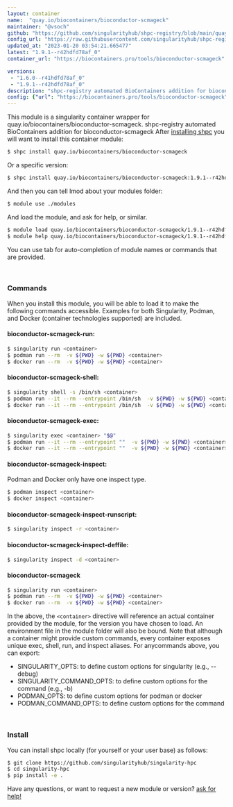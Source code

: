 ```yaml
---
layout: container
name:  "quay.io/biocontainers/bioconductor-scmageck"
maintainer: "@vsoch"
github: "https://github.com/singularityhub/shpc-registry/blob/main/quay.io/biocontainers/bioconductor-scmageck/container.yaml"
config_url: "https://raw.githubusercontent.com/singularityhub/shpc-registry/main/quay.io/biocontainers/bioconductor-scmageck/container.yaml"
updated_at: "2023-01-20 03:54:21.665477"
latest: "1.9.1--r42hdfd78af_0"
container_url: "https://biocontainers.pro/tools/bioconductor-scmageck"

versions:
 - "1.6.0--r41hdfd78af_0"
 - "1.9.1--r42hdfd78af_0"
description: "shpc-registry automated BioContainers addition for bioconductor-scmageck"
config: {"url": "https://biocontainers.pro/tools/bioconductor-scmageck", "maintainer": "@vsoch", "description": "shpc-registry automated BioContainers addition for bioconductor-scmageck", "latest": {"1.9.1--r42hdfd78af_0": "sha256:43fb973432382f62c38bbeba09c2dd25bccd909b1a00363882729d56360a0dee"}, "tags": {"1.6.0--r41hdfd78af_0": "sha256:bf1a5f421fa3201b282fde6312cdf9dda6487060da4d0f3a207bc37fde631adc", "1.9.1--r42hdfd78af_0": "sha256:43fb973432382f62c38bbeba09c2dd25bccd909b1a00363882729d56360a0dee"}, "docker": "quay.io/biocontainers/bioconductor-scmageck"}
---
```


This module is a singularity container wrapper for quay.io/biocontainers/bioconductor-scmageck.
shpc-registry automated BioContainers addition for bioconductor-scmageck
After [installing shpc](#install) you will want to install this container module:


```bash
$ shpc install quay.io/biocontainers/bioconductor-scmageck
```

Or a specific version:

```bash
$ shpc install quay.io/biocontainers/bioconductor-scmageck:1.9.1--r42hdfd78af_0
```

And then you can tell lmod about your modules folder:

```bash
$ module use ./modules
```

And load the module, and ask for help, or similar.

```bash
$ module load quay.io/biocontainers/bioconductor-scmageck/1.9.1--r42hdfd78af_0
$ module help quay.io/biocontainers/bioconductor-scmageck/1.9.1--r42hdfd78af_0
```

You can use tab for auto-completion of module names or commands that are provided.

<br>

### Commands

When you install this module, you will be able to load it to make the following commands accessible.
Examples for both Singularity, Podman, and Docker (container technologies supported) are included.

#### bioconductor-scmageck-run:

```bash
$ singularity run <container>
$ podman run --rm  -v ${PWD} -w ${PWD} <container>
$ docker run --rm  -v ${PWD} -w ${PWD} <container>
```

#### bioconductor-scmageck-shell:

```bash
$ singularity shell -s /bin/sh <container>
$ podman run --it --rm --entrypoint /bin/sh  -v ${PWD} -w ${PWD} <container>
$ docker run --it --rm --entrypoint /bin/sh  -v ${PWD} -w ${PWD} <container>
```

#### bioconductor-scmageck-exec:

```bash
$ singularity exec <container> "$@"
$ podman run --it --rm --entrypoint ""  -v ${PWD} -w ${PWD} <container> "$@"
$ docker run --it --rm --entrypoint ""  -v ${PWD} -w ${PWD} <container> "$@"
```

#### bioconductor-scmageck-inspect:

Podman and Docker only have one inspect type.

```bash
$ podman inspect <container>
$ docker inspect <container>
```

#### bioconductor-scmageck-inspect-runscript:

```bash
$ singularity inspect -r <container>
```

#### bioconductor-scmageck-inspect-deffile:

```bash
$ singularity inspect -d <container>
```



#### bioconductor-scmageck

```bash
$ singularity run <container>
$ podman run --rm  -v ${PWD} -w ${PWD} <container>
$ docker run --rm  -v ${PWD} -w ${PWD} <container>
```


In the above, the `<container>` directive will reference an actual container provided
by the module, for the version you have chosen to load. An environment file in the
module folder will also be bound. Note that although a container
might provide custom commands, every container exposes unique exec, shell, run, and
inspect aliases. For anycommands above, you can export:

 - SINGULARITY_OPTS: to define custom options for singularity (e.g., --debug)
 - SINGULARITY_COMMAND_OPTS: to define custom options for the command (e.g., -b)
 - PODMAN_OPTS: to define custom options for podman or docker
 - PODMAN_COMMAND_OPTS: to define custom options for the command

<br>

### Install

You can install shpc locally (for yourself or your user base) as follows:

```bash
$ git clone https://github.com/singularityhub/singularity-hpc
$ cd singularity-hpc
$ pip install -e .
```

Have any questions, or want to request a new module or version? [ask for help!](https://github.com/singularityhub/singularity-hpc/issues)